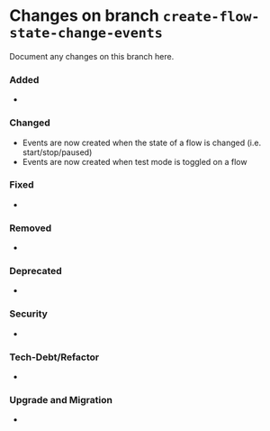 # Changes on branch `create-flow-state-change-events`
Document any changes on this branch here.
### Added
- 

### Changed
- Events are now created when the state of a flow is changed (i.e. start/stop/paused)
- Events are now created when test mode is toggled on a flow

### Fixed
- 

### Removed
- 

### Deprecated
- 

### Security
- 

### Tech-Debt/Refactor
- 

### Upgrade and Migration
- 
